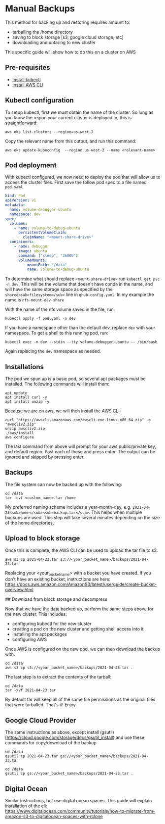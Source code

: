# Manual Backups
This method for backing up and restoring requires amount to:

-   tarballing the /home directory
-   saving to block storage [s3, google cloud storage, etc]
-   downloading and untaring to new cluster

This specific guide will show how to do this on a cluster on AWS

## Pre-requisites

 - [Install kubectl](<https://kubernetes.io/docs/tasks/tools/>)
 - [Install AWS CLI](<https://docs.aws.amazon.com/cli/latest/userguide/install-cliv2.html>)

## Kubectl configuration

To setup kubectl, first we must obtain the name of the cluster. So
long as you know the region your current cluster is deployed in, this
is straightforward:

```shell
aws eks list-clusters --region=us-west-2
```

Copy the relevant name from this output, and run this command:

```shell
aws eks update-kubeconfig  --region us-west-2 --name <relevant-name>
```

## Pod deployment

With kubectl configured, we now need to deploy the pod that will allow
us to access the cluster files. First save the follow pod spec to a
file named `pod.yaml`

```yaml
kind: Pod
apiVersion: v1
metadata:
  name: volume-debugger-ubuntu
  namespace: dev
spec:
  volumes:
    - name: volume-to-debug-ubuntu
      persistentVolumeClaim:
        claimName: "<mount-share-drive>"
  containers:
    - name: debugger
      image: ubuntu
      command: ["sleep", "36000"]
      volumeMounts:
        - mountPath: "/data"
          name: volume-to-debug-ubuntu
```

To determine what should replace `<mount-share-drive>` run `kubectl
get pvc -n dev`. This will be the volume that doesn't have conda in
the name, and will have the same storage space as specified by the
`shared<sub>filesystem</sub>` line in `qhub-config.yaml`. In my example the name
is `nfs-mount-dev-share`

With the name of the nfs volume saved in the file, run:

```shell
kubectl apply -f pod.yaml -n dev
```

If you have a namespace other than the default dev, replace `dev` with
your namespace. To get a shell to this running pod, run:

```shell
kubectl exec -n dev --stdin --tty volume-debugger-ubuntu -- /bin/bash
```

Again replacing the `dev` namespace as needed.

## Installations

The pod we spun up is a basic pod, so several apt packages must be
installed. The following commands will install them:

```shell
apt update
apt install curl -y
apt install unzip -y
```

Because we are on aws, we will then install the AWS CLI:

```shell
curl "https://awscli.amazonaws.com/awscli-exe-linux-x86_64.zip" -o "awscliv2.zip"
unzip awscliv2.zip
./aws/install
aws configure
```

The last command from above will prompt for your aws public/private
key, and default region. Past each of these and press enter. The
output can be ignored and skipped by pressing enter.

## Backups

The file system can now be backed up with the following:

```shell
cd /data
tar -cvf <custom_name>.tar /home
```

My preferred naming scheme includes a year-month-day,
e.g. `2021-04-23<sub>home</sub><sub>backup.tar</sub>`. This helps when
multiple backups are used. This step will take several minutes
depending on the size of the home directories.

## Upload to block storage
Once this is complete, the AWS CLI can be used to upload the tar file to s3.

```shell
aws s3 cp 2021-04-23.tar s3://<your_bucket_name>/backups/2021-04-23.tar
```

Replacing your <your<sub>bucket</sub><sub>name</sub>> with a bucket
you have created. If you don't have an existing bucket, instructions
are here:
<https://docs.aws.amazon.com/AmazonS3/latest/userguide/create-bucket-overview.html>

\## Download from block storage and decompress

Now that we have the data backed up,
perform the same steps above for the new cluster. This includes:

-   configuring kubectl for the new cluster
-   creating a pod on the new cluster and getting shell access into it
-   installing the apt packages
-   configuring AWS

Once AWS is configured on the new pod, we can then download the backup with:

```shell
cd /data
aws s3 cp s3://<your_bucket_name>/backups/2021-04-23.tar .
```

The last step is to extract the contents of the tarball:

```shell
cd /data
tar -xvf 2021-04-23.tar
```

By default tar will keep all of the same file permissions as the
original files that were tarballed. That's it! Enjoy.

## Google Cloud Provider

The same instructions as above, except install
(gsutil)[https://cloud.google.com/storage/docs/gsutil_install) and use
these commands for copy/download of the backup

```shell
cd /data
gsutil cp 2021-04-23.tar gs://<your_bucket_name>/backups/2021-04-23.tar

cd /data
gsutil cp gs://<your_bucket_name>/backups/2021-04-23.tar .
```
	
## Digital Ocean

Similar instructions, but use digital ocean spaces. This guide will
explain installation of the cli:
https://www.digitalocean.com/community/tutorials/how-to-migrate-from-amazon-s3-to-digitalocean-spaces-with-rclone
